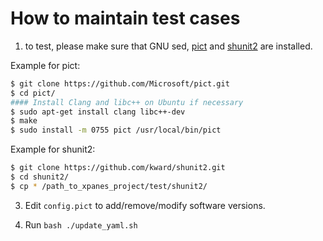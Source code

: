 # How to maintain test cases

1. to test, please make sure that GNU sed, [pict](https://github.com/microsoft/pict) and [shunit2](https://github.com/kward/shunit2.git) are installed.

Example for pict: 
```bash
$ git clone https://github.com/Microsoft/pict.git
$ cd pict/
#### Install Clang and libc++ on Ubuntu if necessary
$ sudo apt-get install clang libc++-dev
$ make
$ sudo install -m 0755 pict /usr/local/bin/pict
```

Example for shunit2: 
```bash
$ git clone https://github.com/kward/shunit2.git
$ cd shunit2/
$ cp * /path_to_xpanes_project/test/shunit2/
```

3. Edit `config.pict` to add/remove/modify software versions.

4. Run `bash ./update_yaml.sh`

